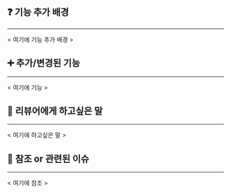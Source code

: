 ## ❓ 기능 추가 배경

---
< 여기에 기능 추가 배경 >

## ➕ 추가/변경된 기능

---
< 여기에 기능 >

## 🥺 리뷰어에게 하고싶은 말

---
< 여기에 하고싶은 말 >

## 🔗 참조 or 관련된 이슈

---
< 여기에 참조 >
